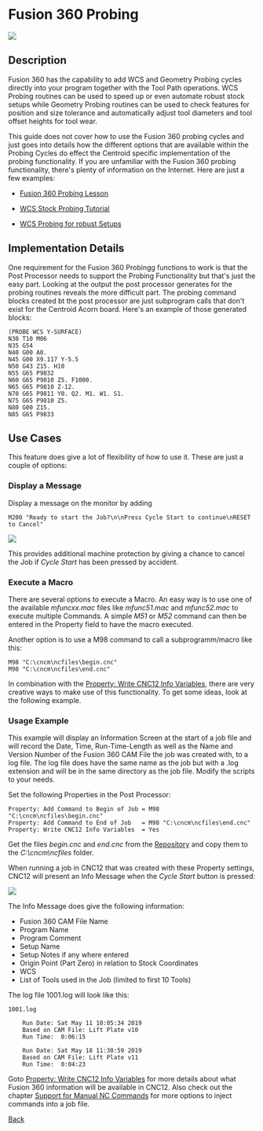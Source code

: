 # Fusion 360 Probing

![](/images/fp001.PNG)

## Description
Fusion 360 has the capability to add WCS and Geometry Probing cycles directly into your program together with the Tool Path operations. 
WCS Probing routines can be used to speed up or even automate robust stock setups while Geometry Probing routines can be used to check features for position and size tolerance and automatically adjust tool diameters and tool offset heights for tool wear.

This guide does not cover how to use the Fusion 360 probing cycles and just goes into details how the different options that are available within the Probing Cycles do effect the Centroid specific implementation of the probing functionality.
If you are unfamiliar with the Fusion 360 probing functionality, there's plenty of information on the Internet. Here are just a few examples:

* [Fusion 360 Probing Lesson](https://youtu.be/CGCSAOqCFjM) 

* [WCS Stock Probing Tutorial](https://youtu.be/STJ_m2lTEZ8)

* [WCS Probing for robust Setups](https://youtu.be/vZnPwe3ZqwE)

## Implementation Details
One requirement for the Fusion 360 Probingg functions to work is that the Post Processor needs to support the Probing Functionality but that's just the easy part. 
Looking at the output the post processor generates for the probing routines reveals the more difficult part. The probing command blocks created bt the post processor are just subprogram calls that don't exist for the Centroid Acorn board.
Here's an example of those generated blocks:

```
(PROBE WCS Y-SURFACE)
N30 T10 M06
N35 G54
N40 G00 A0.
N45 G00 X9.117 Y-5.5
N50 G43 Z15. H10
N55 G65 P9832
N60 G65 P9810 Z5. F1000.
N65 G65 P9810 Z-12.
N70 G65 P9811 Y0. Q2. M1. W1. S1.
N75 G65 P9810 Z5.
N80 G00 Z15.
N85 G65 P9833
```
 
## Use Cases
This feature does give a lot of flexibility of how to use it. These are just a couple of options:

### Display a Message
Display a message on the monitor by adding 
```
M200 "Ready to start the Job?\n\nPress Cycle Start to continue\nRESET to Cancel"
```

![](/images/pp003.PNG)

This provides additional machine protection by giving a chance to cancel the Job if *Cycle Start* has been pressed by accident.

### Execute a Macro
There are several options to execute a Macro. An easy way is to use one of the available *mfuncxx.mac* files like *mfunc51.mac* and *mfunc52.mac* to execute multiple Commands. A simple *M51* or *M52* command can then be entered in the Property field to have the macro executed.

Another option is to use a M98 command to call a subprogramm/macro like this:

```
M98 "C:\cncm\ncfiles\begin.cnc"
M98 "C:\cncm\ncfiles\end.cnc"
```
In combination with the [Property: Write CNC12 Info Variables](CNC12.md), there are very creative ways to make use of this functionality. To get some ideas, look at the following example.

### Usage Example
This example will display an Information Screen at the start of a job file and will record the Date, Time, Run-Time-Length as well as the Name and Version Number of the Fusion 360 CAM File the job was created with, to a log file. The log file does have the same name as the job but with a .log extension and will be in the same directory as the job file. Modify the scripts to your needs.

Set the following Properties in the Post Processor:

```
Property: Add Command to Begin of Job = M98 "C:\cncm\ncfiles\begin.cnc"
Property: Add Command to End of Job   = M98 "C:\cncm\ncfiles\end.cnc"
Property: Write CNC12 Info Variables  = Yes
```
Get the files *begin.cnc* and *end.cnc* from the [Repository](https://github.com/swissi2000/Test) and copy them to the *C:\cncm\ncfiles* folder.

When running a job in CNC12 that was created with these Property settings, CNC12 will present an Info Message when the *Cycle Start* button is pressed:

![](/images/pp004.PNG)

The Info Message does give the following information:

* Fusion 360 CAM File Name
* Program Name
* Program Comment
* Setup Name
* Setup Notes if any where entered
* Origin Point (Part Zero) in relation to Stock Coordinates
* WCS
* List of Tools used in the Job (limited to first 10 Tools)

The log file 1001.log will look like this:

```
1001.log

    Run Date: Sat May 11 10:05:34 2019
    Based on CAM File: Lift Plate v10
    Run Time:  0:06:15

    Run Date: Sat May 18 11:30:59 2019
    Based on CAM File: Lift Plate v11
    Run Time:  0:04:23

```    

Goto [Property: Write CNC12 Info Variables](CNC12.md) for more details about what Fusion 360 information will be available in CNC12. 
Also check out the chapter [Support for Manual NC Commands](manualNC.md) for more options to inject commands into a job file.


[Back](index.md)

